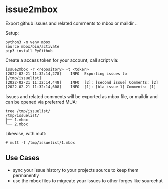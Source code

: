 # issue2mbox

Export github issues and related comments to mbox or maildir ..

Setup:

```
python3 -m venv mbox
source mbox/bin/activate
pip3 install PyGithub
```

Create a access token for your account, call script via:

```
issue2mbox -r <repository> -t <token>
[2022-02-21 11:32:14,278]    INFO  Exporting issues to [/tmp/issuelist]
[2022-02-21 11:32:14,448]    INFO  [2]: [second issue] Comments: [2]
[2022-02-21 11:32:14,608]    INFO  [1]: [bla issue 1] Comments: [1]
```

Issues and related comments will be exported as mbox
file, or maildir and can be opened via preferred MUA:

```
tree /tmp/issuelist/
/tmp/issuelist/
├── 1.mbox
└── 2.mbox
```

Likewise, with mutt:

`# mutt -f /tmp/issuelist/1.mbox`

## Use Cases

* sync your issue history to your projects source to keep them permanently
* use the mbox files to migreate your issues to other forges like sourcehut
